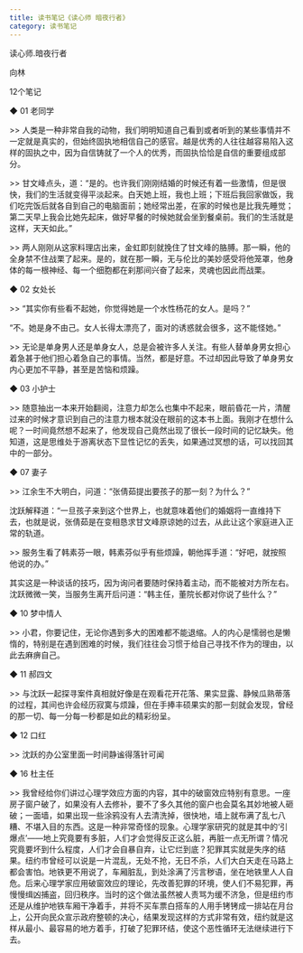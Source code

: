 ```yaml
---
title: 读书笔记《读心师 暗夜行者》
category: 读书笔记
---
```




读心师.暗夜行者

向林

12个笔记

 

 

◆ 01 老同学

 

\>> 人类是一种非常自我的动物，我们明明知道自己看到或者听到的某些事情并不一定就是真实的，但始终固执地相信自己的感官。越是优秀的人往往越容易陷入这样的固执之中，因为自信铸就了一个人的优秀，而固执恰恰是自信的重要组成部分。

 

\>> 甘文峰点头，道：“是的。也许我们刚刚结婚的时候还有着一些激情，但是很快，我们的生活就变得平淡起来。白天她上班，我也上班；下班后我回家做饭，我们吃完饭后就各自到自己的电脑面前；她经常出差，在家的时候也是比我先睡觉；第二天早上我会比她先起床，做好早餐的时候她就会坐到餐桌前。我们的生活就是这样，天天如此。”

 

\>> 两人刚刚从这家料理店出来，金虹即刻就挽住了甘文峰的胳膊。那一瞬，他的全身禁不住战栗了起来。是的，就在那一瞬，无与伦比的美妙感受将他笼罩，他身体的每一根神经、每一个细胞都在刹那间兴奋了起来，灵魂也因此而战栗。

 

 

◆ 02 女处长

 

\>> “其实你有些看不起她，你觉得她是一个水性杨花的女人。是吗？”

“不。她是身不由己。女人长得太漂亮了，面对的诱惑就会很多，这不能怪她。”

 

\>> 无论是单身男人还是单身女人，总是会被许多人关注。有些人替单身男女担心着急甚于他们担心着急自己的事情。当然，都是好意。不过却因此导致了单身男女内心更加不平静，甚至是苦恼和烦躁。

 

 

◆ 03 小护士

 

\>> 随意抽出一本来开始翻阅，注意力却怎么也集中不起来，眼前昏花一片，清醒过来的时候才意识到自己的注意力根本就没在眼前的这本书上面。我刚才在想什么呢？一时间竟然想不起来了，他发现自己竟然出现了很长一段时间的记忆缺失。他知道，这是思维处于游离状态下显性记忆的丢失，如果通过冥想的话，可以找回其中的一部分。

 

 

◆ 07 妻子

 

\>> 江余生不大明白，问道：“张倩茹提出要孩子的那一刻？为什么？”

沈跃解释道：“一旦孩子来到这个世界上，也就意味着他们的婚姻将一直维持下去，也就是说，张倩茹是在变相恳求甘文峰原谅她的过去，从此让这个家庭进入正常的轨道。

 

\>> 服务生看了韩素芬一眼，韩素芬似乎有些烦躁，朝他挥手道：“好吧，就按照他说的办。”

其实这是一种谈话的技巧，因为询问者要随时保持着主动，而不能被对方所左右。沈跃微微一笑，当服务生离开后问道：“韩主任，董院长都对你说了些什么？”

 

 

◆ 10 梦中情人

 

\>> 小君，你要记住，无论你遇到多大的困难都不能退缩。人的内心是懦弱也是懒惰的，特别是在遇到困难的时候，我们往往会习惯于给自己寻找不作为的理由，以此去麻痹自己。

 

 

◆ 11 郝四文

 

\>> 与沈跃一起探寻案件真相就好像是在观看花开花落、果实显露、静候瓜熟蒂落的过程，其间也许会经历寂寞与烦躁，但在手捧丰硕果实的那一刻就会发现，曾经的那一切、每一分每一秒都是如此的精彩纷呈。

 

 

◆ 12 口红

 

\>> 沈跃的办公室里面一时间静谧得落针可闻

 

 

◆ 16 杜主任

 

\>> 我曾经给你们讲过心理学效应方面的内容，其中的破窗效应特别有意思。一座房子窗户破了，如果没有人去修补，要不了多久其他的窗户也会莫名其妙地被人砸破；一面墙，如果出现一些涂鸦没有人去清洗掉，很快地，墙上就布满了乱七八糟、不堪入目的东西。这是一种非常奇怪的现象。心理学家研究的就是其中的‘引爆点’——地上究竟要有多脏，人们才会觉得反正这么脏，再脏一点无所谓？情况究竟要坏到什么程度，人们才会自暴自弃，让它烂到底？犯罪其实就是失序的结果。纽约市曾经可以说是一片混乱，无处不抢，无日不杀，人们大白天走在马路上都会害怕。地铁更不用说了，车厢脏乱，到处涂满了污言秽语，坐在地铁里人人自危。后来心理学家应用破窗效应的理论，先改善犯罪的环境，使人们不易犯罪，再慢慢缉凶捕盗，回归秩序。当时的这个做法虽然被人责骂为缓不济急，但是纽约市还是从维护地铁车厢干净着手，并将不买车票白搭车的人用手铐铐成一排站在月台上，公开向民众宣示政府整顿的决心，结果发现这样的方式非常有效，纽约就是这样从最小、最容易的地方着手，打破了犯罪环结，使这个恶性循环无法继续进行下去。

 

 
